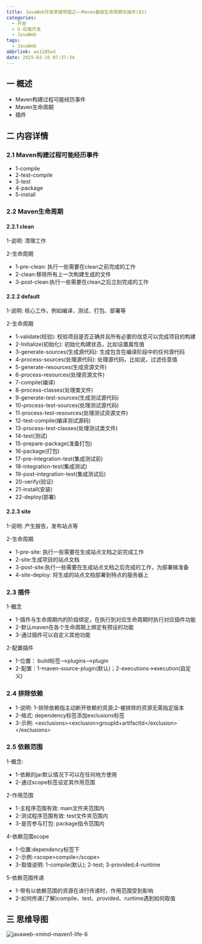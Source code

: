```yaml
---
title: JavaWeb开发思维导图之——Maven基础生命周期与插件(81)
categories:
  - 开发
  - G-后端开发
  - JavaWeb
tags:
  - JavaWeb
abbrlink: ae1105ed
date: 2025-03-16 07:37:34
---
```

## 一 概述

* Maven构建过程可能经历事件
* Maven生命周期
* 插件

<!--more-->

## 二 内容详情

### 2.1 Maven构建过程可能经历事件

* 1-compile
* 2-test-compile
* 3-test
* 4-package
* 5-install

### 2.2 Maven生命周期

#### 2.2.1 clean

1-说明: 清理工作

2-生命周期

* 1-pre-clean: 执行一些需要在clean之前完成的工作
* 2-clean:移除所有上一次构建生成的文件
* 3-post-clean:执行一些需要在clean之后立刻完成的工作

#### 2.2.2 default

1-说明: 核心工作，例如编译，测试、打包、部署等

2-生命周期

* 1-validate(校验): 校验项目是否正确并且所有必要的信息可以完成项目的构建
* 2-Initialize(初始化): 初始化构建状态，比如设置属性值
* 3-generate-sources(生成源代码): 生成包含在编译阶段中的任何源代码
* 4-process-sources(处理源代码): 处理源代码，比如说，过滤任意值
* 5-generate-resources(生成资源文件)
* 6-process-resources(处理资源文件)
* 7-compile(编译)
* 8-process-classes(处理类文件)
* 9-generate-test-sources(生成测试源代码)
* 10-process-test-sources(处理测试源代码)
* 11-process-test-resources(处理测试资源文件)
* 12-test-compile(编译测试源码)
* 13-process-test-classes(处理测试类文件)
* 14-test(测试)
* 15-prepare-package(准备打包)
* 16-package(打包)
* 17-pre-integration-test(集成测试前)
* 18-integration-test(集成测试)
* 19-post-integration-test(集成测试后)
* 20-verify(验证)
* 21-install(安装)
* 22-deploy(部署)

#### 2.2.3 site

1-说明: 产生报告，发布站点等

2-生命周期

* 1-pre-site: 执行一些需要在生成站点文档之前完成工作
* 2-site:生成项目的站点文档
* 3-post-site:执行一些需要在生成站点文档之后完成的工作，为部署做准备
* 4-site-deploy: 将生成的站点文档部署到特点的服务器上

### 2.3 插件

1-概念

* 1-插件与生命周期内的阶段绑定，在执行到对应生命周期时执行对应插件功能
* 2-默认maven在各个生命周期上绑定有预设的功能
* 3-通过插件可以自定义其他功能

2-配置插件

* 1-位置： build标签—>plugins—>plugin
* 2-配置：1-maven-source-plugin(默认)；2-executions->execution(自定义)

### 2.4 排除依赖

* 1-说明: 1-排除依赖指主动断开依赖的资源;2-被排除的资源无需指定版本
* 2-格式: dependency标签添加exclusions标签
* 3-示例: \<exclusions>\<exclusion>groupId+artifactId\</exclusion>\</exclusions>

### 2.5 依赖范围

1-概念:

* 1-依赖的jar默认情况下可以在任何地方使用
* 2-通过scope标签设定其作用范围

2-作用范围

* 1-主程序范围有效: main文件夹范围内
* 2-测试程序范围有效: test文件夹范围内
* 3-是否参与打包: package指令范围内

4-依赖范围scope

* 1-位置:dependency标签下
* 2-示例:\<scope>compile\</scope>
* 3-取值说明: 1-compile(默认); 2-test; 3-provided;4-runtime

5-依赖范围传递

* 1-带有以依赖范围的资源在进行传递时，作用范围受到影响
* 2-如何传递(了解)compile、test、provided、runtime遇到如何取值

## 三 思维导图

![javaweb-xmind-maven1-life-6][1]



[1]:https://cdn.jsdelivr.net/gh/PGzxc/CDN/blog-java/javaweb-xmind-maven1-life-6.png